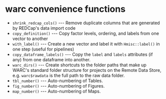 # warc convenience functions

- `shrink_redcap_cols()` --- Remove duplicate columns that are generated by REDCap's data import code
- `copy_definition()` --- Copy factor levels, ordering, and labels from one vector to another
- `with_label()` --- Create a new vector and label it with `Hmisc::label()` in one step (useful for pipelines)
- `copy_dataframe_labels()` --- Copy the `label` and `labels` attributes (if any) from one dataframe into another.
- `warc_dirs()` --- Create shortcuts to the folder paths that make up WARC's standard folder structure for projects on the Remote Data Store, e.g. `warc$rawdata` is the full path to the raw data folder.
- `tbl_number()` --- Auto-numbering of Tables.
- `fig_number()` --- Auto-numbering of Figures.
- `map_number()` --- Auto-numbering of Maps.
